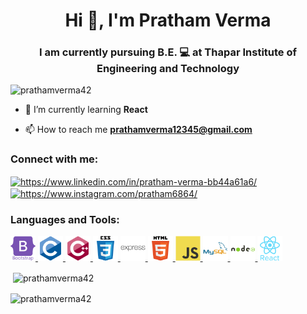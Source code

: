 <h1 align="center">Hi 👋, I'm Pratham Verma</h1>
<h3 align="center">I am currently pursuing B.E. 💻 at Thapar Institute of Engineering and Technology</h3>

<p align="left"> <img src="https://komarev.com/ghpvc/?username=prathamverma42&label=Profile%20views&color=0e75b6&style=flat" alt="prathamverma42" /> </p>

- 🌱 I’m currently learning **React**

- 📫 How to reach me **prathamverma12345@gmail.com**

<h3 align="left">Connect with me:</h3>
<p align="left">
<a href="https://www.linkedin.com/in/pratham-verma/" target="blank"><img align="center" src="https://cdn.jsdelivr.net/npm/simple-icons@3.0.1/icons/linkedin.svg" alt="https://www.linkedin.com/in/pratham-verma-bb44a61a6/" height="30" width="40" /></a>
<a href="https://instagram.com/https://www.instagram.com/pratham6864/" target="blank"><img align="center" src="https://cdn.jsdelivr.net/npm/simple-icons@3.0.1/icons/instagram.svg" alt="https://www.instagram.com/pratham6864/" height="30" width="40" /></a>
</p>

<h3 align="left">Languages and Tools:</h3>
<p align="left"> <a href="https://getbootstrap.com" target="_blank"> <img src="https://raw.githubusercontent.com/devicons/devicon/master/icons/bootstrap/bootstrap-plain-wordmark.svg" alt="bootstrap" width="40" height="40"/> </a> <a href="https://www.cprogramming.com/" target="_blank"> <img src="https://raw.githubusercontent.com/devicons/devicon/master/icons/c/c-original.svg" alt="c" width="40" height="40"/> </a> <a href="https://www.w3schools.com/cpp/" target="_blank"> <img src="https://raw.githubusercontent.com/devicons/devicon/master/icons/cplusplus/cplusplus-original.svg" alt="cplusplus" width="40" height="40"/> </a> <a href="https://www.w3schools.com/css/" target="_blank"> <img src="https://raw.githubusercontent.com/devicons/devicon/master/icons/css3/css3-original-wordmark.svg" alt="css3" width="40" height="40"/> </a> <a href="https://expressjs.com" target="_blank"> <img src="https://raw.githubusercontent.com/devicons/devicon/master/icons/express/express-original-wordmark.svg" alt="express" width="40" height="40"/> </a> <a href="https://www.w3.org/html/" target="_blank"> <img src="https://raw.githubusercontent.com/devicons/devicon/master/icons/html5/html5-original-wordmark.svg" alt="html5" width="40" height="40"/> </a> <a href="https://developer.mozilla.org/en-US/docs/Web/JavaScript" target="_blank"> <img src="https://raw.githubusercontent.com/devicons/devicon/master/icons/javascript/javascript-original.svg" alt="javascript" width="40" height="40"/> </a> <a href="https://www.mysql.com/" target="_blank"> <img src="https://raw.githubusercontent.com/devicons/devicon/master/icons/mysql/mysql-original-wordmark.svg" alt="mysql" width="40" height="40"/> </a> <a href="https://nodejs.org" target="_blank"> <img src="https://raw.githubusercontent.com/devicons/devicon/master/icons/nodejs/nodejs-original-wordmark.svg" alt="nodejs" width="40" height="40"/> </a> <a href="https://reactjs.org/" target="_blank"> <img src="https://raw.githubusercontent.com/devicons/devicon/master/icons/react/react-original-wordmark.svg" alt="react" width="40" height="40"/> </a> </p>

<p>&nbsp;<img align="center" src="https://github-readme-stats.vercel.app/api?username=prathamverma42&show_icons=true&locale=en" alt="prathamverma42" /></p>

<p><img align="center" src="https://github-readme-streak-stats.herokuapp.com/?user=prathamverma42&" alt="prathamverma42" /></p>


<!--
**prathamverma42/prathamverma42** is a ✨ _special_ ✨ repository because its `README.md` (this file) appears on your GitHub profile.

Here are some ideas to get you started:

- 🔭 I’m currently working on ...
- 🌱 I’m currently learning ...
- 👯 I’m looking to collaborate on ...
- 🤔 I’m looking for help with ...
- 💬 Ask me about ...
- 📫 How to reach me: ... prathamver
- 😄 Pronouns: ...
- ⚡ Fun fact: ...
-->
